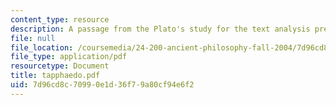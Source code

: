 ```yaml
---
content_type: resource
description: A passage from the Plato's study for the text analysis presentation.
file: null
file_location: /coursemedia/24-200-ancient-philosophy-fall-2004/7d96cd8c70990e1d36f79a80cf94e6f2_tapphaedo.pdf
file_type: application/pdf
resourcetype: Document
title: tapphaedo.pdf
uid: 7d96cd8c-7099-0e1d-36f7-9a80cf94e6f2
---
```

